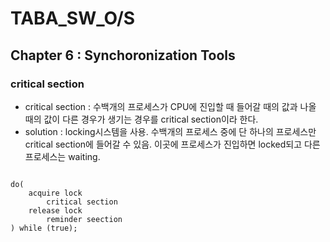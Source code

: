# TABA_SW_O/S
## Chapter 6 : Synchoronization Tools
### critical section
- critical section : 수백개의 프로세스가 CPU에 진입할 때 들어갈 때의 값과 나올 때의 값이 다른 경우가 생기는 경우를 critical section이라 한다.
- solution : locking시스템을 사용. 수백개의 프로세스 중에 단 하나의 프로세스만 critical section에 들어갈 수 있음. 이곳에 프로세스가 진입하면 locked되고 다른 프로세스는 waiting.
<code> 
do(
    acquire lock
        critical section
    release lock
        reminder seection
) while (true);
</code>